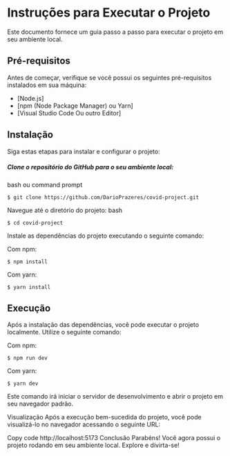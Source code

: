 # Instruções para Executar o Projeto
Este documento fornece um guia passo a passo para executar o projeto em seu ambiente local.

## Pré-requisitos
Antes de começar, verifique se você possui os seguintes pré-requisitos instalados em sua máquina:

- [Node.js]
- [npm (Node Package Manager) ou Yarn]
- [Visual Studio Code Ou outro Editor]
  
## Instalação
Siga estas etapas para instalar e configurar o projeto:

##### Clone o repositório do GitHub para o seu ambiente local:
bash ou command prompt 
```
$ git clone https://github.com/DarioPrazeres/covid-project.git
```
Navegue até o diretório do projeto:
bash
```
$ cd covid-project
```
Instale as dependências do projeto executando o seguinte comando:
<p>Com npm:</p>

```
$ npm install
```
<p>Com yarn:</p>

```
$ yarn install
```

## Execução
Após a instalação das dependências, você pode executar o projeto localmente. Utilize o seguinte comando:

<p>Com npm:</p>

```
$ npm run dev
```
<p>Com yarn:</p>

```
$ yarn dev
```

Este comando irá iniciar o servidor de desenvolvimento e abrir o projeto em seu navegador padrão.

Visualização
Após a execução bem-sucedida do projeto, você pode visualizá-lo no navegador acessando o seguinte URL:

Copy code
http://localhost:5173
Conclusão
Parabéns! Você agora possui o projeto rodando em seu ambiente local. Explore e divirta-se!
